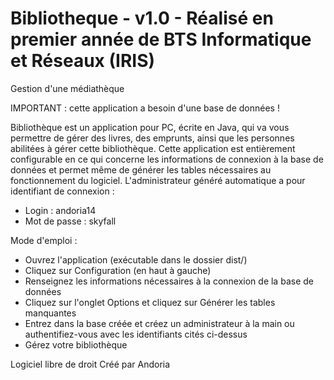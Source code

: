 Bibliotheque - v1.0 - Réalisé en premier année de BTS Informatique et Réseaux (IRIS)
============

Gestion d'une médiathèque

IMPORTANT : cette application a besoin d'une base de données !

Bibliothèque est un application pour PC, écrite en Java, qui va vous permettre de gérer des livres, des emprunts, ainsi que les personnes abilitées à gérer cette bibliothèque.
Cette application est entièrement configurable en ce qui concerne les informations de connexion à la base de données et permet même de générer les tables nécessaires au fonctionnement du logiciel.
L'administrateur généré automatique a pour identifiant de connexion :

  - Login : andoria14
  - Mot de passe : skyfall

Mode d'emploi :

  - Ouvrez l'application (exécutable dans le dossier dist/)
  - Cliquez sur Configuration (en haut à gauche)
  - Renseignez les informations nécessaires à la connexion de la base de données
  - Cliquez sur l'onglet Options et cliquez sur Générer les tables manquantes
  - Entrez dans la base créée et créez un administrateur à la main ou authentifiez-vous avec les identifiants cités ci-dessus
  - Gérez votre bibliothèque

Logiciel libre de droit
Créé par Andoria
